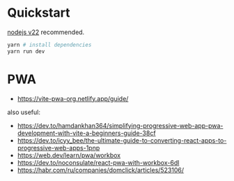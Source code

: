 
# Quickstart

[nodejs v22](https://nodejs.org/en) recommended.
```bash
yarn # install dependencies
yarn run dev
```

# PWA

- https://vite-pwa-org.netlify.app/guide/

also useful:
- https://dev.to/hamdankhan364/simplifying-progressive-web-app-pwa-development-with-vite-a-beginners-guide-38cf
- https://dev.to/icyy_bee/the-ultimate-guide-to-converting-react-apps-to-progressive-web-apps-1pnp
- https://web.dev/learn/pwa/workbox
- https://dev.to/noconsulate/react-pwa-with-workbox-6dl
- https://habr.com/ru/companies/domclick/articles/523106/
